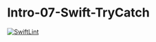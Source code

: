 # Intro-07-Swift-TryCatch
[![SwiftLint](https://github.com/ICS4U-Programming-RemyS/Intro-07-Swift-TryCatch/workflows/SwiftLint/badge.svg)](https://github.com/ICS4U-Programming-RemyS/Intro-07-Swift-TryCatch/actions)
